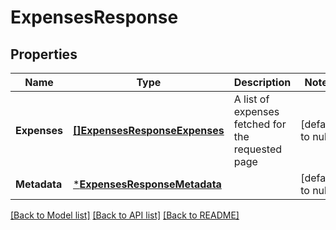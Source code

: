 # ExpensesResponse

## Properties
Name | Type | Description | Notes
------------ | ------------- | ------------- | -------------
**Expenses** | [**[]ExpensesResponseExpenses**](ExpensesResponse_expenses.md) | A list of expenses fetched for the requested page | [default to null]
**Metadata** | [***ExpensesResponseMetadata**](ExpensesResponse_metadata.md) |  | [default to null]

[[Back to Model list]](../README.md#documentation-for-models) [[Back to API list]](../README.md#documentation-for-api-endpoints) [[Back to README]](../README.md)

